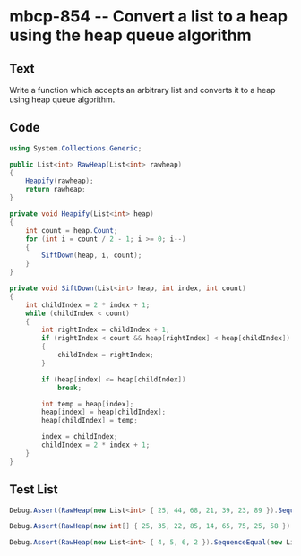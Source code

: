 # mbcp-854 -- Convert a list to a heap using the heap queue algorithm

## Text

Write a function which accepts an arbitrary list and converts it to a heap using heap queue algorithm.

## Code

```csharp
using System.Collections.Generic;

public List<int> RawHeap(List<int> rawheap)
{
    Heapify(rawheap);
    return rawheap;
}

private void Heapify(List<int> heap)
{
    int count = heap.Count;
    for (int i = count / 2 - 1; i >= 0; i--)
    {
        SiftDown(heap, i, count);
    }
}

private void SiftDown(List<int> heap, int index, int count)
{
    int childIndex = 2 * index + 1;
    while (childIndex < count)
    {
        int rightIndex = childIndex + 1;
        if (rightIndex < count && heap[rightIndex] < heap[childIndex])
        {
            childIndex = rightIndex;
        }

        if (heap[index] <= heap[childIndex]) 
            break;

        int temp = heap[index];
        heap[index] = heap[childIndex];
        heap[childIndex] = temp;

        index = childIndex;
        childIndex = 2 * index + 1;
    }
}
```

## Test List

```csharp
Debug.Assert(RawHeap(new List<int> { 25, 44, 68, 21, 39, 23, 89 }).SequenceEqual(new List<int> { 21, 25, 23, 44, 39, 68, 89 }));
```

```csharp
Debug.Assert(RawHeap(new int[] { 25, 35, 22, 85, 14, 65, 75, 25, 58 }).SequenceEqual(new int[] { 14, 25, 22, 25, 35, 65, 75, 85, 58 }));
```

```csharp
Debug.Assert(RawHeap(new List<int> { 4, 5, 6, 2 }).SequenceEqual(new List<int> { 2, 4, 6, 5 }));
```
